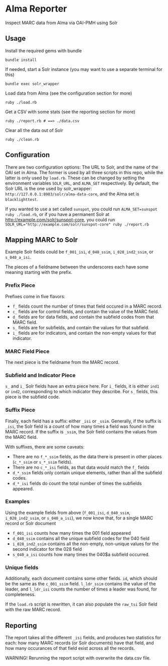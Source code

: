 # Alma Reporter

Inspect MARC data from Alma via OAI-PMH using Solr

## Usage
Install the required gems with bundle

`bundle install`

If needed, start a Solr instance (you may want to use a separate terminal for this)

`bundle exec solr_wrapper`

Load data from Alma (see the configuration section for more)

`ruby ./load.rb`

Get a CSV with some stats (see the reporting section for more)

`ruby ./report.rb # ==> ./data.csv`

Clear all the data out of Solr

`ruby ./clean.rb`

## Configuration
There are two configuration options: The URL to Solr, and the name of the OAI set in Alma. The former is used
by all three scripts in this repo, while the latter is only used by `load.rb`.
These can be changed by setting the environment variables `SOLR_URL`, and `ALMA_SET` respectively.
By default, the Solr URL is the one used by solr_wrapper: `http://127.0.0.1:8983/solr/alma-data-core`, and the
Alma set is `blacklighttest`.

If you wanted to use a set called `sunspot`, you could run `ALMA_SET=sunspot ruby ./load.rb`, or if you have a
permanent Solr at http://example.com/solr/sunspot-core, you could run
`SOLR_URL="http://example.com/solr/sunspot-core" ruby ./report.rb`

## Mapping MARC to Solr
Example Solr fields could be `f_001_isi`, `d_040_ssim`, `i_028_ind2_ssim`, or `s_040_a_isi`.

The pieces of a fieldname between the underscores each have some meaning starting with the prefix.

### Prefix Piece
Prefixes come in five flavors:
- `f_` fields count the number of times that field occured in a MARC record.
- `c_` fields are for control fields, and contain the value of the MARC field.
- `d_` fields are for data fields, and contain the subfield codes from that MARC field.
- `s_` fields are for subfields, and contain the values for that subfield.
- `i_` fields are for indicators, and contain the non-empty values for that indicator.

### MARC Field Piece
The next piece is the fieldname from the MARC record.

### Subfield and Indicator Piece
`s_` and `i_` Solr fields have an extra piece here. For `i_` fields, it is either `ind1` or `ind2`,
corresponding to which indicator they describe. For `s_` fields, this piece is the subfield code.

### Suffix Piece
Finally, each field has a suffix: either `_isi` or `_ssim`. Generally, if the suffix is `_isi`, the Solr field
is a count of how many times a field was found in the MARC record. If the suffix is `_ssim`, the Solr field
contains the values from the MARC field.

With suffixes, there are some caveats:
- There are no `f_*_ssim` fields, as the data there is present in other places (`c_*_ssim` or `s_*_ssim` fields).
- There are no `c_*_isi` fields, as that data would match the `f_` fields
- `d_*_ssim` fields only contain unique elements, rather than all the subfield codes.
- `d_*_isi` fields do count the total number of times the subfields appeared.

### Examples
Using the example fields from above (`f_001_isi`, `d_040_ssim`, `i_028_ind2_ssim`, or `s_040_a_isi`), we now
know that, for a single MARC record or Solr document
- `f_001_isi` counts how many times the 001 field appeared
- `d_040_ssim` contains all the unique subfield codes for the 040 field
- `i_028_ind2_ssim` contains all the non-empty, non-unique values for the second indicator for the 028 field
- `s_040_a_isi` counts how many times the 040$a subfield occurred.

### Unique fields
Additionally, each document contains some other fields. `id`, which should be the same as the `c_001_ssim` field.
`l_ldr_ssim` contains the value of the leader, and `l_ldr_isi` counts the number of times a leader was found, for
completeness.

If the `load.rb`  script is rewritten, it can also populate the `raw_tsi` Solr field with the raw MARC record.

## Reporting
The report takes all the different `_isi` fields, and produces two statistics for each: how many MARC records
(or Solr documents) have that field, and how many occurances of that field exist across all the records.

WARNING! Rerunning the report script with overwrite the data.csv file.
